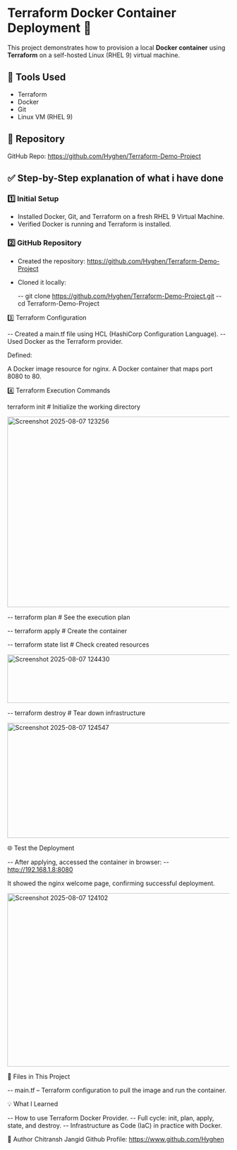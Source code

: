 # Terraform Docker Container Deployment 🚀

This project demonstrates how to provision a local **Docker container** using **Terraform** on a self-hosted Linux (RHEL 9) virtual machine.

## 🧰 Tools Used

- Terraform
- Docker
- Git
- Linux VM (RHEL 9)

## 📁 Repository

GitHub Repo: https://github.com/Hyghen/Terraform-Demo-Project

## ✅ Step-by-Step explanation of what i have done 

### 1️⃣ Initial Setup

- Installed Docker, Git, and Terraform on a fresh RHEL 9 Virtual Machine.
- Verified Docker is running and Terraform is installed.

### 2️⃣ GitHub Repository

- Created the repository: https://github.com/Hyghen/Terraform-Demo-Project
- Cloned it locally:

  -- git clone https://github.com/Hyghen/Terraform-Demo-Project.git
  -- cd Terraform-Demo-Project

3️⃣ Terraform Configuration

-- Created a main.tf file using HCL (HashiCorp Configuration Language).
-- Used Docker as the Terraform provider.

Defined:

A Docker image resource for nginx.
A Docker container that maps port 8080 to 80.

4️⃣ Terraform Execution Commands

terraform init        # Initialize the working directory

<img width="1166" height="432" alt="Screenshot 2025-08-07 123256" src="https://github.com/user-attachments/assets/0fb233bf-e8f7-4673-a62f-7df54f94e451" />

-- terraform plan        # See the execution plan

-- terraform apply       # Create the container

-- terraform state list  # Check created resources

<img width="792" height="110" alt="Screenshot 2025-08-07 124430" src="https://github.com/user-attachments/assets/7a087e64-5b8e-451f-a1e8-5ae49d75e8e3" />



-- terraform destroy     # Tear down infrastructure

<img width="1702" height="261" alt="Screenshot 2025-08-07 124547" src="https://github.com/user-attachments/assets/d2f382de-1ca8-44e2-bdd8-588a22637d9f" />


🌐 Test the Deployment

-- After applying, accessed the container in browser:
-- http://192.168.1.8:8080

It showed the nginx welcome page, confirming successful deployment.

<img width="1116" height="393" alt="Screenshot 2025-08-07 124102" src="https://github.com/user-attachments/assets/e82ed510-3920-43bc-a98d-7afc7fbad2b7" />


📂 Files in This Project

-- main.tf – Terraform configuration to pull the image and run the container.


💡 What I Learned

-- How to use Terraform Docker Provider.
-- Full cycle: init, plan, apply, state, and destroy.
-- Infrastructure as Code (IaC) in practice with Docker.


🔗 Author
Chitransh Jangid
Github Profile:  https://www.github.com/Hyghen
